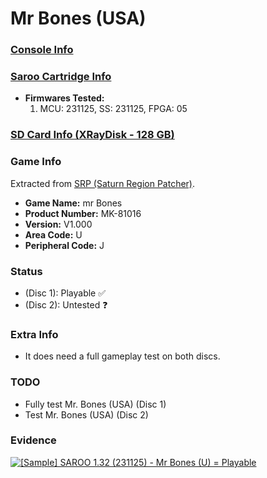 # Mr Bones (USA)

### [Console Info](../../../../Info/Consoles/VA13/README.md)

### [Saroo Cartridge Info](../../../../Info/Cartridges/RetroGameParadiseStore/1.32F/README.md)

- <b>Firmwares Tested:</b>
  1. MCU: 231125, SS: 231125, FPGA: 05

### [SD Card Info (XRayDisk - 128 GB)](../../../../Info/SdCards/XRayDisk/128GB/fat32/README.md)

### Game Info

Extracted from [SRP (Saturn Region Patcher)](https://segaxtreme.net/resources/saturn-region-patcher.81/download).

- <b>Game Name:</b> mr Bones
- <b>Product Number:</b> MK-81016
- <b>Version:</b> V1.000
- <b>Area Code:</b> U
- <b>Peripheral Code:</b> J

### Status

- (Disc 1): Playable :white_check_mark:
- (Disc 2): Untested :question:

### Extra Info

- It does need a full gameplay test on both discs.

### TODO

- Fully test Mr. Bones (USA) (Disc 1)
- Test Mr. Bones (USA) (Disc 2)

### Evidence

[![[Sample] SAROO 1.32 (231125) - Mr Bones (U) = Playable](https://img.youtube.com/vi/F8FgqWW7_Gk/0.jpg)](https://www.youtube.com/watch?v=F8FgqWW7_Gk)

